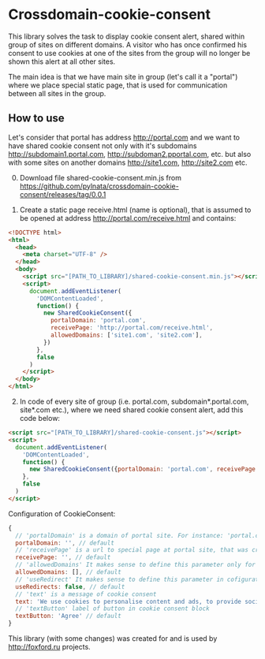 # Crossdomain-cookie-consent

This library solves the task to display cookie consent alert, shared within group of sites on different domains. A visitor who has once confirmed his consent to use cookies at one of the sites from the group will no longer be shown this alert at all other sites.

The main idea is that we have main site in group (let's call it a "portal") where we place special static page, that is used for communication between all sites in the group. 

## How to use

Let's consider that portal has address http://portal.com and we want to have shared cookie consent not only with it's subdomains http://subdomain1.portal.com, http://subdoman2.pportal.com, etc. but also with some sites on another domains http://site1.com, http://site2.com etc.

0. Download file shared-cookie-consent.min.js from https://github.com/pylnata/crossdomain-cookie-consent/releases/tag/0.0.1

1. Create a static page receive.html (name is optional), that is assumed to be opened at address http://portal.com/receive.html and contains:

```html
<!DOCTYPE html>
<html>
  <head>
    <meta charset="UTF-8" />
  </head>
  <body>
    <script src="[PATH_TO_LIBRARY]/shared-cookie-consent.min.js"></script>
    <script>
      document.addEventListener(
        'DOMContentLoaded',
        function() {
          new SharedCookieConsent({
            portalDomain: 'portal.com',
            receivePage: 'http://portal.com/receive.html',
            allowedDomains: ['site1.com', 'site2.com'],
          })
        },
        false
      )
    </script>
  </body>
</html>
```

2. In code of every site of group (i.e. portal.com, subdomain*.portal.com, site*.com etc.), where we need shared cookie consent alert, add this code below:

```html
<script src="[PATH_TO_LIBRARY]/shared-cookie-consent.js"></script>
<script>
  document.addEventListener(
    'DOMContentLoaded',
    function() {
      new SharedCookieConsent({portalDomain: 'portal.com', receivePage: 'http://portal.com/receive.html' })
    },
    false
  )
</script>
```

Configuration of CookieConsent:

```javascript
{
  // 'portalDomain' is a domain of portal site. For instance: 'portal.com'. THIS OPTION IS REQUIRED
  portalDomain: '', // default
  // 'receivePage' is a url to special page at portal site, that was created on 1 step. For instance: 'http://portal.com/receive.html'. THIS OPTION IS REQUIRED
  receivePage: '', // default
  // 'allowedDomains' It makes sense to define this parameter only for configuration at receive.html (page created at first step). It contains a list of domains from group, other from portalUrl domain, that refer to portal and the check to access to portal will be perfomed every time someone another site calls  receive.html. You can leave it empty, then there is no check of access will be perfomed, but for security reasons it is recommended to set it.
  allowedDomains: [], // default
  // 'useRedirect' It makes sense to define this parameter in cofiguration on domains, other than the portalUrl domain only. If 'userRedirect' is set to true, then in the case of user uses browser with blocked third-party cookies,  redirect will be executed for getting information about user's agreement. Use this trick only if it suits your requirements. If `false` then on each site own cookie consent block will be shown.
  useRedirects: false, // default
  // 'text' is a message of cookie consent
  text: 'We use cookies to personalise content and ads, to provide social media features and to analyse our traffic. You consent to our cookies if you continue to use our website.', // default
  // 'textButton' label of button in cookie consent block
  textButton: 'Agree' // default
}
```

This library (with some changes) was created for and is used by http://foxford.ru projects.
